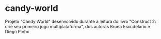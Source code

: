 # candy-world
Projeto "Candy World" desenvolvido durante a leitura do livro "Construct 2: crie seu primeiro jogo multiplataforma", dos autoras Bruna Escudelario e Diego Pinho
